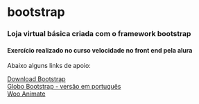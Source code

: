# bootstrap

<h3>Loja virtual básica criada com o framework bootstrap</h3>
<h4>Exercício realizado no curso velocidade no front end pela alura</h4>
<p>Abaixo alguns links de apoio:</p>
<a href="http://getbootstrap.com/getting-started/" target="_blank">Download Bootstrap</a><br>
<a href="http://getbootstrap.com/getting-started/" target="_blank">Globo Bootstrap - versão em português</a><br>
<a href="http://daneden.github.io/animate.css/" target="_blank">Woo Animate</a>
